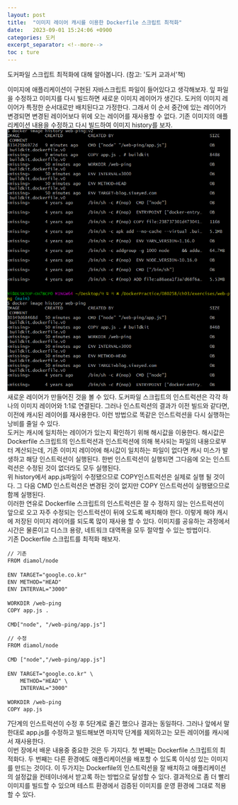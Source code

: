 ```yaml
---
layout: post
title:  "이미지 레이어 캐시를 이용한 Dockerfile 스크립트 최적화"
date:   2023-09-01 15:24:06 +0900
categories: 도커
excerpt_separator: <!--more-->
toc : ture
---
```

도커파일 스크립트 최적화에 대해 알아봅니다.
(참고: '도커 교과서'책)<br>
<!--more-->
이미지에 애플리케이션이 구현된 자바스크립트 파일이 들어있다고 생각해보자. 잎 파일을 수정하고 이미지를 다시 빌드하면 새로운 이미지 레이어가 생긴다. 도커의 이미지 레이어가 특정한 순서대로만 배치된다고 가정한다. 그래서 이 순서 중간에 있는 레이어가 변경되면 변경된 레이어보다 위에 오는 레이어를 재사용할 수 없다.
기존 이미지의 애플리케이션 내용을 수정하고 다시 빌드하여 이미지 history를 보자.
![이미지](/assets/도커/이미지%20레이어%20캐시를%20이용한%20도커파일%20스크립트%20최적화.png)
<br>
새로운 레이어가 만들어진 것을 볼 수 있다.
도커파일 스크립트의 인스트럭션은 각각 하나의 이미지 레이어와 1:1로 연결된다. 그러나 인스트럭션의 결과가 이전 빌드와 같다면, 이전에 캐시된 레이어를 재사용한다. 이런 방법으로 똑같은 인스트럭션을 다시 실행하는 낭비를 줄일 수 있다. 
<br>
도커는 캐시에 일치하는 레이어가 있는지 확인하기 위해 해시값을 이용한다. 해시값은 Dockerfile 스크립트의 인스트럭션과 인스트럭션에 의해 복사되는 파일의 내용으로부터 계산되는데, 기존 이미지 레이어에 해시값이 일치하는 파일이 없다면 캐시 미스가 발생하고 해당 인스트럭션이 실행된다. 한번 인스트럭션이 실행되면 그다음에 오는 인스트럭션은 수정된 것이 없더라도 모두 실행된다.
<br>
위 history에서 app.js파일이 수정됐으므로 COPY인스트럭션은 실제로 실행 될 것이다. 그 다음 CMD 인스트럭션은 변경된 것이 없지만 COPY 인스트럭션이 실행됐으므로 함께 실행된다.
<br>
이러한 연유로 Dockerfile 스크립트의 인스트럭션은 잘 수 정하지 않는 인스트럭션이 앞으로 오고 자주 수정되는 인스트럭션이 뒤에 오도록 배치해야 한다. 이렇게 해야 캐시에 저장된 이미지 레이어를 되도록 많이 재사용 할 수 있다. 이미지를 공유하는 과정에서 시간은 물론이고 디스크 용량, 네트워크 대역폭을 모두 절약할 수 있는 방법이다. 
<br>
기존 Dockerfile 스크립트를 최적화 해보자.
```
// 기존
FROM diamol/node

ENV TARGET="google.co.kr"
ENV METHOD="HEAD"
ENV INTERVAL="3000"

WORKDIR /web-ping
COPY app.js .

CMD["node", "/web-ping/app.js"]
```
```
// 수정
FROM diamol/node

CMD ["node","/web-ping/app.js"]

ENV TARGET="google.co.kr" \
    METHOD="HEAD" \
    INTERVAL="3000"

WORKDIR /web-ping
COPY app.js
```
7단계의 인스트럭션이 수정 후 5단계로 줄긴 했으나 결과는 동일하다. 그러나 앞에서 말한대로 app.js를 수정하고 빌드해보면 마지막 단계를 제외하고는 모든 레이어를 캐시에서 재사용한다.
<br>
이번 장에서 배운 내용중 중요한 것은 두 가지다. 첫 번째는 Dockerfile 스크립트의 최적화다. 두 번째는 다른 환경에도 애플리케이션을 배포할 수 있도록 이식성 있는 이미지를 만드는 것이다. 이 두가지는 Dockerfile의 인스트럭션을 잘 배치하고 애플리케이션의 설정값을 컨테이너에서 받고록 하는 방법으로 달성할 수 있다. 결과적으로 좀 더 빨리 이미지를 빌드할 수 있으며 테스트 환경에서 검증된 이미지를 운영 환경에 그대로 적용할 수 있다.
